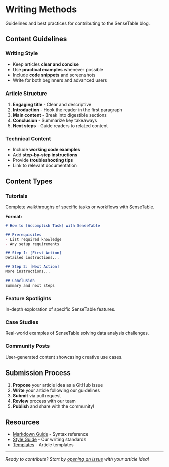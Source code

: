 # Writing Methods

Guidelines and best practices for contributing to the SenseTable blog.

## Content Guidelines

### Writing Style
- Keep articles **clear and concise**
- Use **practical examples** whenever possible
- Include **code snippets** and screenshots
- Write for both beginners and advanced users

### Article Structure
1. **Engaging title** - Clear and descriptive
2. **Introduction** - Hook the reader in the first paragraph
3. **Main content** - Break into digestible sections
4. **Conclusion** - Summarize key takeaways
5. **Next steps** - Guide readers to related content

### Technical Content
- Include **working code examples**
- Add **step-by-step instructions**
- Provide **troubleshooting tips**
- Link to relevant documentation

## Content Types

### Tutorials
Complete walkthroughs of specific tasks or workflows with SenseTable.

**Format:**
```markdown
# How to [Accomplish Task] with SenseTable

## Prerequisites
- List required knowledge
- Any setup requirements

## Step 1: [First Action]
Detailed instructions...

## Step 2: [Next Action]
More instructions...

## Conclusion
Summary and next steps
```

### Feature Spotlights
In-depth exploration of specific SenseTable features.

### Case Studies
Real-world examples of SenseTable solving data analysis challenges.

### Community Posts
User-generated content showcasing creative use cases.

## Submission Process

1. **Propose** your article idea as a GitHub issue
2. **Write** your article following our guidelines
3. **Submit** via pull request
4. **Review** process with our team
5. **Publish** and share with the community!

## Resources

- [Markdown Guide](https://www.markdownguide.org/) - Syntax reference
- [Style Guide](https://github.com/SmooSenseAI/sense-table/wiki/style-guide) - Our writing standards
- [Templates](https://github.com/SmooSenseAI/sense-table/tree/main/templates) - Article templates

---

*Ready to contribute? Start by [opening an issue](https://github.com/SmooSenseAI/sense-table/issues/new) with your article idea!* 